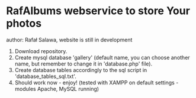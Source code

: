 # RafAlbums webservice to store Your photos
author: Rafał Salawa,
website is still in development

1. Download repository.
2. Create mysql database 'gallery' (default name, you can choose another name, but remember to change it in 'database.php' file).
3. Create database tables accordingly to the sql script in 'database_tables_sql.txt'.
4. Should work now - enjoy! (tested with XAMPP on default settings - modules Apache, MySQL running)
